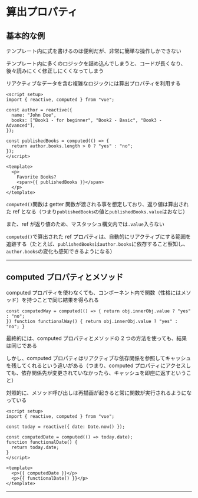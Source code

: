 # 算出プロパティ

## 基本的な例

テンプレート内に式を書けるのは便利だが、非常に簡単な操作しかできない

テンプレート内に多くのロジックを詰め込んでしまうと、コードが長くなり、後々読みにくく修正しにくくなってしまう

リアクティブなデータを含む複雑なロジックには算出プロパティを利用する

```vue
<script setup>
import { reactive, computed } from "vue";

const author = reactive({
  name: "John Doe",
  books: ["Book1 - for beginner", "Book2 - Basic", "Book3 - Advanced"],
});

const publishedBooks = computed(() => {
  return author.books.length > 0 ? "yes" : "no";
});
</script>

<template>
  <p>
    Favorite Books?
    <span>{{ publishedBooks }}</span>
  </p>
</template>
```

`computed()`関数は getter 関数が渡される事を想定しており、返り値は算出された ref となる（つまり`publishedBooks`の値と`publishedBooks.value`はおなじ）

また、ref が返り値のため、マスタッシュ構文内では`.value`入らない

`computed()`で算出された ref プロパティは、自動的にリアクティブにする範囲を追跡する（たとえば、`publishedBooks`は`author.books`に依存すること察知し、`author.books`の変化も感知できるようになる）

---

## computed プロパティとメソッド

computed プロパティを使わなくても、コンポーネント内で関数（性格にはメソッド）を持つことで同じ結果を得られる

```vue
const computedWay = computed(() => { return obj.innerObj.value ? "yes" : "no";
}) function functionalWay() { return obj.innerObj.value ? "yes" : "no"; }
```

最終的には、computed プロパティとメソッドの 2 つの方法を使っても、結果は同じである

しかし、computed プロパティはリアクティブな依存関係を参照してキャッシュを残してくれるという違いがある（つまり、computed プロパティにアクセスしても、依存関係先が変更されていなかったら、キャッシュを即座に返すということ）

対照的に、メソッド呼び出しは再描画が起きると常に関数が実行されるようになっている

```vue
<script setup>
import { reactive, computed } from "vue";

const today = reactive({ date: Date.now() });

const computedDate = computed(() => today.date);
function functionalDate() {
  return today.date;
}
</script>

<template>
  <p>{{ computedDate }}</p>
  <p>{{ functionalDate() }}</p>
</template>
```

---
